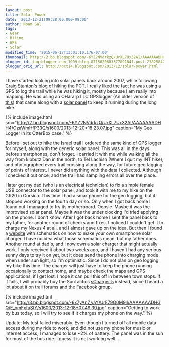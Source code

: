 ```yaml
---
layout: post
title: Solar Power
date: '2013-12-21T09:28:00.000-08:00'
author: Noam Gal
tags:
- Gear
- Hiking
- GPS
- Solar
modified_time: '2015-06-17T13:01:10.176-07:00'
thumbnail: http://2.bp.blogspot.com/-6YZ2NVdrkzQ/UrXL7Ux32AI/AAAAAAADHH4/OzaWmHfP33Q/s72-c/2013-12-20+18.23.07.jpg
blogger_id: tag:blogger.com,1999:blog-8715620883377891841.post-2382584206237204821
blogger_orig_url: http://pct14.blogspot.com/2013/12/solar-power.html
---
```

I have started looking into solar panels back around 2007, while following [Craig Stanton's blog] of hiking the PCT. I really liked the fact he was using a GPS to log the trail while he was hiking it, mostly because I am really into mapping. He was using an OHararp LLC GPSlogger (An older version of [this]) that came along with a [solar panel] to keep it running during the long hike.

{% include image.html src="http://2.bp.blogspot.com/-6YZ2NVdrkzQ/UrXL7Ux32AI/AAAAAAADHH4/OzaWmHfP33Q/s1600/2013-12-20+18.23.07.jpg" caption="My Geo Logger in its OtterBox case." %}

Before I set out to hike the Israel trail I ordered the same kind of GPS logger for myself, along with the generic solar panel. This was all in the days before smartphones, don't forget. I carried it with me while walking all the way from kibbutz Dan in the north, to Tel Lachish (Where I quit my INT hike), and photographed every trail crossing along the way, for future geo tagging of points of interest. I never did anything with the data I collected. Although I checked it out once, and the trail had sampling errors all over the place..

I later got my dad (who is an electrical technician) to fix a simple female USB connector to the solar panel, and took it with me to my hike on the GR20 in Corsica. This time I had a smartphone for the geo logging, but it stopped working on the fourth day or so. Only when I got back home I found out I managed to fry its motherboard. Oopsie. Maybe it was the improvised solar panel. Maybe it was the under clocking I'd tried applying on the phone. I don't know. After I got back home I sent the panel back to my father, for another round of checks and fixes. I noticed I couldn't get it to charge my Nexus 4 at all, and I almost gave up on the idea. But then I found a [website] with schematics on how to make your own smartphone solar charger. I have no idea what those schematics mean, but my father does. Another round at dad's, and I now own a solar charger that might actually work. I only received it about two weeks ago, and I haven't had any serious sunny days to try it on yet, but it does send the phone into charging mode when under sun light, so I'm optimistic. Since I do not plan on geo logging my bike this time. The charger will just have to keep the phone running occasionally to contact home, and maybe check the maps and GPS applications, if I get lost. I hope it can pull this off in between town stops. If it fails, I will probably buy the SunTactics [sCharger 5] instead, since I heard a lot about it on trail forums and the Facebook group.

{% include image.html src="http://3.bp.blogspot.com/-6x7yAn7_vaY/UrE79Q0M9lI/AAAAAAADHGQ/E_xmFxfaStY/s1600/2013-12-18+07.49.30.jpg" caption="Getting to work by bus today, so I will try to see if it charges my phone on the way." %}

Update: My test failed miserably. Even though I turned off all mobile data access during my ride to work, and did not use my phone for music or internet access, I managed to lose ~2% of battery. The panel was in the sun for most of the bus ride. I guess it is not working well...

[Craig Stanton's blog]: http://pct2007.org/
[this]: http://ohararp.com/product/imu-logger/
[solar panel]: https://www.sparkfun.com/products/7840
[website]: http://www.instructables.com/id/How-to-get-your-iPod-to-charge-with-your-homemade-/
[sCharger 5]: http://www.suntactics.com/product/usb-scharger-5/